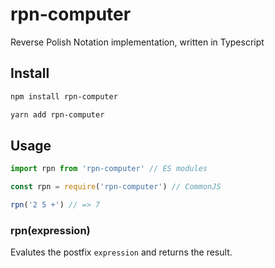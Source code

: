 # rpn-computer

Reverse Polish Notation implementation, written in Typescript

## Install

```bash
npm install rpn-computer

yarn add rpn-computer
```

## Usage

```javascript
import rpn from 'rpn-computer' // ES modules

const rpn = require('rpn-computer') // CommonJS

rpn('2 5 +') // => 7
```

### rpn(expression)

Evalutes the postfix `expression` and returns the result.
